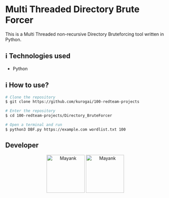 # Multi Threaded Directory Brute Forcer

This is a Multi Threaded non-recursive Directory Bruteforcing tool written in Python.

## :information_source: Technologies used

* Python

## :information_source: How to use?
```bash
# Clone the repository
$ git clone https://github.com/kurogai/100-redteam-projects

# Enter the repository
$ cd 100-redteam-projects/Directory_BruteForcer

# Open a terminal and run
$ python3 DBF.py https://example.com wordlist.txt 100

```
## Developer
<p align="center">
<a href="https://github.com/MayankPandey01" target="blank"><img align="center" src="https://avatars.githubusercontent.com/u/29165227?s=96&v=4" alt="Mayank" height="120" width="120" /></a>
<a href="https://www.twitter.com/Mayank_pandey01" target="blank"><img align="center" src="https://1000logos.net/wp-content/uploads/2021/04/Twitter-logo.png" alt="Mayank" height="120" width="120" /></a>
</p>
